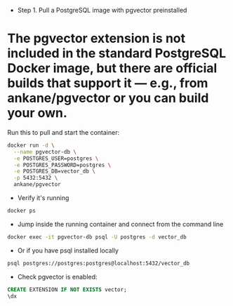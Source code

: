 
* Step 1. Pull a PostgreSQL image with pgvector preinstalled
# The pgvector extension is not included in the standard PostgreSQL Docker image, but there are official builds that support it — e.g., from ankane/pgvector or you can build your own.

Run this to pull and start the container:
```bash
docker run -d \
  --name pgvector-db \
  -e POSTGRES_USER=postgres \
  -e POSTGRES_PASSWORD=postgres \
  -e POSTGRES_DB=vector_db \
  -p 5432:5432 \
  ankane/pgvector
```

- Verify it's running
```bash
docker ps
```

* Jump inside the running container and connect from the command line

```bash
docker exec -it pgvector-db psql -U postgres -d vector_db
```

- Or if you have psql installed locally
```bash
psql postgres://postgres:postgres@localhost:5432/vector_db
```
- Check pgvector is enabled:
```sql
CREATE EXTENSION IF NOT EXISTS vector;
\dx
```

